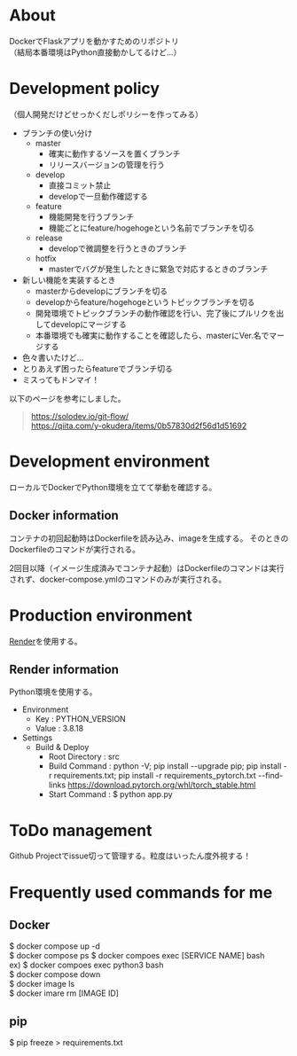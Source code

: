 # About
DockerでFlaskアプリを動かすためのリポジトリ  
（結局本番環境はPython直接動かしてるけど…）

# Development policy
（個人開発だけどせっかくだしポリシーを作ってみる）

- ブランチの使い分け
  - master
    - 確実に動作するソースを置くブランチ
    - リリースバージョンの管理を行う
  - develop
    - 直接コミット禁止
    - developで一旦動作確認する
  - feature
    - 機能開発を行うブランチ
    - 機能ごとにfeature/hogehogeという名前でブランチを切る
  - release
    - developで微調整を行うときのブランチ
  - hotfix
    - masterでバグが発生したときに緊急で対応するときのブランチ
- 新しい機能を実装するとき
  - masterからdevelopにブランチを切る
  - developからfeature/hogehogeというトピックブランチを切る
  - 開発環境でトピックブランチの動作確認を行い、完了後にプルリクを出してdevelopにマージする
  - 本番環境でも確実に動作することを確認したら、masterにVer.名でマージする
- 色々書いたけど…
 - とりあえず困ったらfeatureでブランチ切る
 - ミスってもドンマイ！

以下のページを参考にしました。
> https://solodev.io/git-flow/  
> https://qiita.com/y-okudera/items/0b57830d2f56d1d51692

# Development environment
ローカルでDockerでPython環境を立てて挙動を確認する。

## Docker information
コンテナの初回起動時はDockerfileを読み込み、imageを生成する。
そのときのDockerfileのコマンドが実行される。

2回目以降（イメージ生成済みでコンテナ起動）はDockerfileのコマンドは実行されず、docker-compose.ymlのコマンドのみが実行される。

# Production environment
[Render](https://render.com/)を使用する。

## Render information
Python環境を使用する。

- Environment
  - Key : PYTHON_VERSION
  - Value : 3.8.18
- Settings
  - Build & Deploy
    - Root Directory : src
    - Build Command : python -V; pip install --upgrade pip; pip install -r requirements.txt;  pip install -r requirements_pytorch.txt --find-links https://download.pytorch.org/whl/torch_stable.html
    - Start Command : $ python app.py

# ToDo management
Github Projectでissue切って管理する。粒度はいったん度外視する！

# Frequently used commands for me
## Docker
$ docker compose up -d  
$ docker compose ps
$ docker compoes exec [SERVICE NAME] bash  
    ex) $ docker compoes exec python3 bash  
$ docker compose down  
$ docker image ls  
$ docker imare rm [IMAGE ID]

## pip
$ pip freeze > requirements.txt